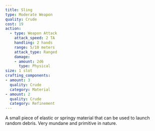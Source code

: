 ```yaml
---
title: Sling
type: Moderate Weapon
quality: Crude
cost: 19
action:
  - type: Weapon Attack
    attack_speed: 2 TA
    handling: 2 hands
    range: 5/10 meters
    attack_type: Ranged 
    damage:
    - amount: 2d6
      type: Physical
size: 1 slot
crafting_components: 
- amount: 3
  quality: Crude
  category: Material
- amount: 2
  quality: Crude
  category: Refinement
---
```

A small piece of elastic or springy material that can be used to launch random debris. Very mundane and primitive in nature.